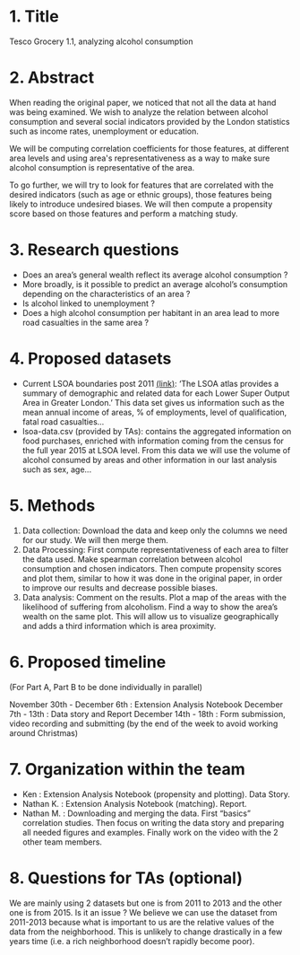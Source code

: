 # 1. Title
Tesco Grocery 1.1, analyzing alcohol consumption
# 2. Abstract
When reading the original paper, we noticed that not all the data at hand was being examined. We wish to analyze the relation between alcohol consumption and several social indicators provided by the London statistics such as income rates, unemployment or education.

We will be computing correlation coefficients for those features, at different area levels and using area's representativeness as a way to make sure alcohol consumption is representative of the area.

To go further, we will try to look for features that are correlated with the desired indicators (such as age or ethnic groups), those features being likely to introduce undesired biases. We will then compute a propensity score based on those features and perform a matching study.
# 3. Research questions
- Does an area’s general wealth reflect its average alcohol consumption ?
- More broadly, is it possible to predict an average alcohol’s consumption depending on the characteristics of an area ?
- Is alcohol linked to unemployment ?
- Does a high alcohol consumption per habitant in an area lead to more road casualties in the same area ?
# 4. Proposed datasets
- Current LSOA boundaries post 2011 [(link)](https://data.london.gov.uk/download/lsoa-atlas/b8e01c3a-f5e3-4417-82b3-02ad271e6ee8/lsoa-data.xls): ‘The LSOA atlas provides a summary of demographic and related data for each Lower Super Output Area in Greater London.’ This data set gives us information such as the mean annual income of areas, % of employments, level of qualification, fatal road casualties...
- lsoa-data.csv (provided by TAs): contains the aggregated information on food purchases, enriched with information coming from the census for the full year 2015 at LSOA level. From this data we will use the volume of alcohol consumed by areas and other information in our last analysis such as sex, age...
# 5. Methods
1. Data collection: Download the data and keep only the columns we need for our study. We will then merge them.
2. Data Processing:  First compute representativeness of each area to filter the data used. Make spearman correlation between alcohol consumption and chosen indicators. Then compute propensity scores and plot them, similar to how it was done in the original paper, in order to improve our results and decrease possible biases. 
3. Data analysis: Comment on the results. Plot a map of the areas with the likelihood of suffering from alcoholism. Find a way to show the area’s wealth on the same plot. This will allow us to visualize geographically and adds a third information which is area proximity.
# 6. Proposed timeline
(For Part A, Part B to be done individually in parallel)

November 30th - December 6th : Extension Analysis Notebook
December 7th - 13th : Data story and Report
December 14th - 18th : Form submission, video recording and submitting (by the end of the week to avoid working around Christmas)
# 7. Organization within the team
- Ken : Extension Analysis Notebook (propensity and plotting). Data Story.
- Nathan K. : Extension Analysis Notebook (matching). Report.
- Nathan M. : Downloading and merging the data. First “basics” correlation studies. Then focus on writing the data story and preparing all needed figures and examples. Finally work on the video with the 2 other team members.
# 8. Questions for TAs (optional)
We are mainly using 2 datasets but one is from 2011 to 2013 and the other one is from 2015. Is it an issue ? We believe we can use the dataset from 2011-2013 because what is important to us are the relative values of the data from the neighborhood. This is unlikely to change drastically in a few years time (i.e. a rich neighborhood doesn’t rapidly become poor).
